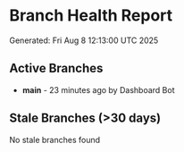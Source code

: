 # Branch Health Report
Generated: Fri Aug  8 12:13:00 UTC 2025

## Active Branches
- **main** - 23 minutes ago by Dashboard Bot

## Stale Branches (>30 days)
No stale branches found
